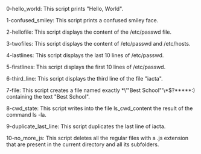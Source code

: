 0-hello_world: This script prints "Hello, World".

1-confused_smiley: This script prints a confused smiley face.

2-hellofile: This script displays the content of the /etc/passwd file.

3-twofiles: This script displays the content of /etc/passwd and /etc/hosts.

4-lastlines: This script displays the last 10 lines of /etc/passwd.

5-firstlines: This script displays the first 10 lines of /etc/passwd.

6-third_line: This script displays the third line of the file "iacta".

7-file: This script creates a file named exactly \*\\'"Best School"\'\\*$\?\*\*\*\*\*:) containing the text "Best School".

8-cwd_state: This script writes into the file ls_cwd_content the result of the command ls -la.

9-duplicate_last_line: This script duplicates the last line of iacta.

10-no_more_js: This script deletes all the regular files with a .js extension that are present in the current directory and all its subfolders.